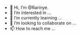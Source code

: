 - 👋 Hi, I’m @Rarinye.
- 👀 I’m interested in ...
- 🌱 I’m currently learning ...
- 💞️ I’m looking to collaborate on ...
- 📫 How to reach me ...

<!---
Rarinye/Rarinye is a ✨ special ✨ repository because its `README.md` (this file) appears on your GitHub profile.
You can click the Preview link to take a look at your changes.
--->
